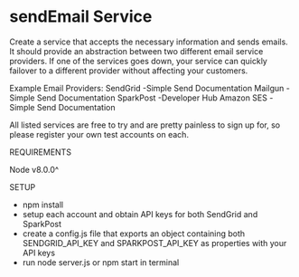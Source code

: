 # sendEmail Service

Create a service that accepts the necessary information and sends emails. It should provide an abstraction between two different email service providers. If one of the services goes down, your service can quickly failover to a different provider without affecting your customers.

  Example Email Providers:
  SendGrid  -Simple Send Documentation
  Mailgun  -Simple Send Documentation
  SparkPost  -Developer Hub
  Amazon SES  -Simple Send Documentation

All listed services are free to try and are pretty painless to sign up for, so please register your own test accounts on each.

REQUIREMENTS

Node v8.0.0^

SETUP

- npm install
- setup each account and obtain API keys for both SendGrid and SparkPost
- create a config.js file that exports an object containing both SENDGRID_API_KEY and SPARKPOST_API_KEY as properties with your API keys
- run node server.js or npm start in terminal
